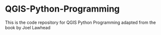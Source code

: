 # QGIS-Python-Programming
This is the code repository for QGIS Python Programming adapted from the book by Joel Lawhead
